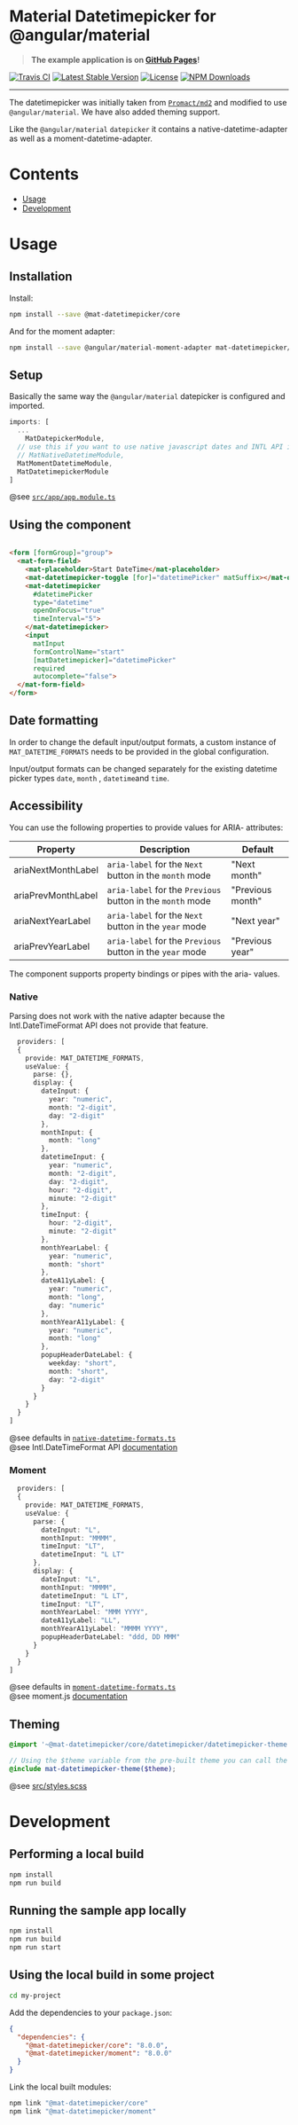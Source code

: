 Material Datetimepicker for @angular/material
===

> **The example application is on [GitHub Pages](https://kuhnroyal.github.io/mat-datetimepicker/)!**

[![Travis CI](https://travis-ci.org/kuhnroyal/mat-datetimepicker.svg?branch=master)](https://travis-ci.org/kuhnroyal/mat-datetimepicker)
[![Latest Stable Version](https://img.shields.io/npm/v/@mat-datetimepicker/core.svg)](https://www.npmjs.com/package/@mat-datetimepicker/core)
[![License](https://img.shields.io/npm/l/@mat-datetimepicker/core.svg)](https://www.npmjs.com/package/@mat-datetimepicker/core)
[![NPM Downloads](https://img.shields.io/npm/dm/@mat-datetimepicker/core.svg)](https://www.npmjs.com/package/@mat-datetimepicker/core)

---

The datetimepicker was initially taken from [`Promact/md2`](https://github.com/Promact/md2) and modified to
use `@angular/material`. We have also added theming support.

Like the `@angular/material` `datepicker` it contains a native-datetime-adapter as well as a moment-datetime-adapter.

# Contents

* [Usage](#usage)
* [Development](#development)

# Usage

## Installation

Install:

```sh
npm install --save @mat-datetimepicker/core
```

And for the moment adapter:

```sh
npm install --save @angular/material-moment-adapter mat-datetimepicker/moment
```

## Setup

Basically the same way the `@angular/material` datepicker is configured and imported.

```ts
imports: [
  ...
    MatDatepickerModule,
  // use this if you want to use native javascript dates and INTL API if available
  // MatNativeDatetimeModule,
  MatMomentDatetimeModule,
  MatDatetimepickerModule
]
```

@see [`src/app/app.module.ts`](src/app/app.module.ts)

## Using the component

```html

<form [formGroup]="group">
  <mat-form-field>
    <mat-placeholder>Start DateTime</mat-placeholder>
    <mat-datetimepicker-toggle [for]="datetimePicker" matSuffix></mat-datetimepicker-toggle>
    <mat-datetimepicker
      #datetimePicker
      type="datetime"
      openOnFocus="true"
      timeInterval="5">
    </mat-datetimepicker>
    <input
      matInput
      formControlName="start"
      [matDatetimepicker]="datetimePicker"
      required
      autocomplete="false">
  </mat-form-field>
</form>
```

## Date formatting

In order to change the default input/output formats, a custom instance of `MAT_DATETIME_FORMATS` needs to be provided in
the global configuration.

Input/output formats can be changed separately for the existing datetime picker types
`date`, `month` , `datetime`and `time`.

## Accessibility

You can use the following properties to provide values for ARIA- attributes:

| Property | Description | Default |
| --- | --- | --- |
| ariaNextMonthLabel | `aria-label` for the `Next` button in the `month` mode | "Next month" |
| ariaPrevMonthLabel | `aria-label` for the `Previous` button in the `month` mode | "Previous month" |
| ariaNextYearLabel | `aria-label` for the `Next` button in the `year` mode | "Next year" |
| ariaPrevYearLabel | `aria-label` for the `Previous` button in the `year` mode | "Previous year" |

The component supports property bindings or pipes with the aria- values.

### Native

Parsing does not work with the native adapter because the Intl.DateTimeFormat API does not provide that feature.

```ts
  providers: [
  {
    provide: MAT_DATETIME_FORMATS,
    useValue: {
      parse: {},
      display: {
        dateInput: {
          year: "numeric",
          month: "2-digit",
          day: "2-digit"
        },
        monthInput: {
          month: "long"
        },
        datetimeInput: {
          year: "numeric",
          month: "2-digit",
          day: "2-digit",
          hour: "2-digit",
          minute: "2-digit"
        },
        timeInput: {
          hour: "2-digit",
          minute: "2-digit"
        },
        monthYearLabel: {
          year: "numeric",
          month: "short"
        },
        dateA11yLabel: {
          year: "numeric",
          month: "long",
          day: "numeric"
        },
        monthYearA11yLabel: {
          year: "numeric",
          month: "long"
        },
        popupHeaderDateLabel: {
          weekday: "short",
          month: "short",
          day: "2-digit"
        }
      }
    }
  }
]
```

@see defaults in [`native-datetime-formats.ts`](projects/core/src/adapter/native-datetime-formats.ts) \
@see Intl.DateTimeFormat
API [documentation](https://developer.mozilla.org/de/docs/Web/JavaScript/Reference/Global_Objects/DateTimeFormat)

### Moment

```ts
  providers: [
  {
    provide: MAT_DATETIME_FORMATS,
    useValue: {
      parse: {
        dateInput: "L",
        monthInput: "MMMM",
        timeInput: "LT",
        datetimeInput: "L LT"
      },
      display: {
        dateInput: "L",
        monthInput: "MMMM",
        datetimeInput: "L LT",
        timeInput: "LT",
        monthYearLabel: "MMM YYYY",
        dateA11yLabel: "LL",
        monthYearA11yLabel: "MMMM YYYY",
        popupHeaderDateLabel: "ddd, DD MMM"
      }
    }
  }
]
```

@see defaults in [`moment-datetime-formats.ts`](projects/moment/src/adapter/moment-datetime-formats.ts) \
@see moment.js [documentation](https://momentjs.com/docs/#/displaying/)

## Theming

```scss
@import '~@mat-datetimepicker/core/datetimepicker/datetimepicker-theme.scss';

// Using the $theme variable from the pre-built theme you can call the theming function
@include mat-datetimepicker-theme($theme);
```

@see [src/styles.scss](src/styles.scss)

# Development

## Performing a local build

```sh
npm install
npm run build
```

## Running the sample app locally

```sh
npm install
npm run build
npm run start
```

## Using the local build in some project

```sh
cd my-project
```

Add the dependencies to your `package.json`:

```json
{
  "dependencies": {
    "@mat-datetimepicker/core": "8.0.0",
    "@mat-datetimepicker/moment": "8.0.0"
  }
}
```

Link the local built modules:

```sh
npm link "@mat-datetimepicker/core"
npm link "@mat-datetimepicker/moment"
```
